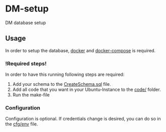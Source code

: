 # DM-setup
DM database setup

## Usage
In order to setup the database, [docker](https://docs.docker.com/get-docker/) and [docker-compose](https://docs.docker.com/compose/install/) is required.

### !Required steps!
In order to have this running following steps are required:
1. Add your schema to the [CreateSchema.sql](CreateSchema.sql) file.
2. Add all code that you want in your Ubuntu-Instance to the [code/](code/) folder.
3. Run the make-file

### Configuration
Configuration is optional.
If credentials change is desired, you can do so in the [cfg/env](cfg/env) file.